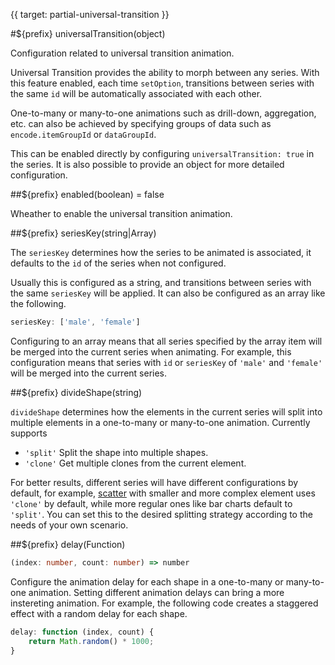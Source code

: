 
{{ target: partial-universal-transition }}

#${prefix} universalTransition(object)

Configuration related to universal transition animation.

Universal Transition provides the ability to morph between any series. With this feature enabled, each time `setOption`, transitions between series with the same `id` will be automatically associated with each other.

One-to-many or many-to-one animations such as drill-down, aggregation, etc. can also be achieved by specifying groups of data such as `encode.itemGroupId` or `dataGroupId`.

This can be enabled directly by configuring `universalTransition: true` in the series. It is also possible to provide an object for more detailed configuration.

##${prefix} enabled(boolean) = false

Wheather to enable the universal transition animation.

##${prefix} seriesKey(string|Array)

The `seriesKey` determines how the series to be animated is associated, it defaults to the `id` of the series when not configured.

Usually this is configured as a string, and transitions between series with the same `seriesKey` will be applied. It can also be configured as an array like the following.

```ts
seriesKey: ['male', 'female']
```

Configuring to an array means that all series specified by the array item will be merged into the current series when animating. For example, this configuration means that series with `id` or `seriesKey` of `'male'` and `'female'` will be merged into the current series.

##${prefix} divideShape(string)

`divideShape` determines how the elements in the current series will split into multiple elements in a one-to-many or many-to-one animation. Currently supports

+ `'split'` Split the shape into multiple shapes.
+ `'clone'` Get multiple clones from the current element.

For better results, different series will have different configurations by default, for example, [scatter](~series-scatter) with smaller and more complex element uses `'clone'` by default, while more regular ones like bar charts default to `'split'`. You can set this to the desired splitting strategy according to the needs of your own scenario.

##${prefix} delay(Function)

```ts
(index: number, count: number) => number
```

Configure the animation delay for each shape in a one-to-many or many-to-one animation. Setting different animation delays can bring a more instereting animation. For example, the following code creates a staggered effect with a random delay for each shape.

```ts
delay: function (index, count) {
    return Math.random() * 1000;
}
```

